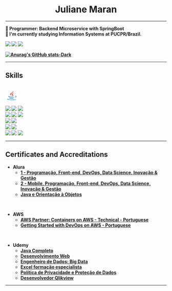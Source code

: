 <h1 align="center"><b> Juliane Maran <b></h1>  

<hr>

:office: Programmer: Backend Microservice with SpringBoot   
:school: I'm currently studying Information Systems at PUCPR/Brazil.   
    
[![](https://img.shields.io/badge/Gmail-D14836?style=for-the-badge&logo=gmail&logoColor=white)](julianemaran@gamil.com)
[![](https://img.shields.io/badge/LinkedIn-0077B5?style=for-the-badge&logo=linkedin&logoColor=white)](https://www.linkedin.com/in/juliane-maran-168b73133)
[![](https://img.shields.io/badge/GitHub-100000?style=for-the-badge&logo=github&logoColor=white)](https://github.com/JulianeMaran32)
    
[![Anurag's GitHub stats-Dark](https://github-readme-stats.vercel.app/api?username=JulianeMaran32&show_icons=true&theme=dracula#gh-dark-mode-only)](https://github.com/anuraghazra/github-readme-stats#gh-dark-mode-only)
       
<hr>

<h2>Skills</h2> 
    
<div style="display: inline_block"> <br>
    <img align="center" height="30" width="40" src="https://raw.githubusercontent.com/devicons/devicon/master/icons/java/java-original.svg"> <br> <br>
    <img src="https://img.shields.io/badge/Node.js-43853D?style=for-the-badge&logo=node.js&logoColor=white" /> 
    <img src="https://img.shields.io/badge/Python-14354C?style=for-the-badge&logo=python&logoColor=white" />      
    <img src="https://img.shields.io/badge/JavaScript-F7DF1E?style=for-the-badge&logo=javascript&logoColor=black" /> <br> 
    <img src="https://img.shields.io/badge/TypeScript-007ACC?style=for-the-badge&logo=typescript&logoColor=white" /> 
    <img src="https://img.shields.io/badge/HTML5-E34F26?style=for-the-badge&logo=html5&logoColor=white" />   
    <img src="https://img.shields.io/badge/CSS3-1572B6?style=for-the-badge&logo=css3&logoColor=white" /> <br> 
    <img src="https://img.shields.io/badge/Spring-6DB33F?style=for-the-badge&logo=spring&logoColor=white" />  
    <img src="https://img.shields.io/badge/Angular-DD0031?style=for-the-badge&logo=angular&logoColor=white" /> <br> 
    <img src="https://img.shields.io/badge/MySQL-00000F?style=for-the-badge&logo=mysql&logoColor=white" />  
    <img src="https://img.shields.io/badge/MongoDB-4EA94B?style=for-the-badge&logo=mongodb&logoColor=white" /> <br> 
    <img src="https://img.shields.io/badge/Docker-2496ED?style=for-the-badge&logo=docker&logoColor=white" />   
    <img src="https://img.shields.io/badge/Kubernetes-326DE6?style=for-the-badge&logo=kubernetes&logoColor=white" />  
    <img src="https://img.shields.io/badge/Git-E34F26?style=for-the-badge&logo=git&logoColor=white" />
</div>   

<hr>

<h2>Certificates and Accreditations</h2>

- Alura     
  - [1 - Programação, Front-end, DevOps, Data Science, Inovação & Gestão](./certificados/alura-certificado-de-conclusao-01.pdf)   
  - [2 - Mobile, Programação, Front-end, DevOps, Data Science, Inovação & Gestão](./certificados/alura-certificado-de-conclusao-02.pdf)  
  - [Java e Orientação à Objetos](./certificados/java-e-orientacao-a-objetos.pdf)  

<br>  

- AWS   
  - [AWS Partner: Containers on AWS - Technical - Portuguese](./certificados/AWS_Partner_Container_on_AWS.pdf)   
  - [Getting Started with DevOps on AWS - Portuguese](./certificados/Getting-started-with-DevOps-on-AWS-PT.pdf)  

<br>

- Udemy   
  - [Java Completo](./certificados/java-2022-completo.jpg)    
  - [Desenvolvimento Web](./certificados/desenvolvimento-web-completo.jpg)    
  - [Engenheiro de Dados: Big Data](./certificados/formacao-engenheiro-de-dados-domine-big-data.jpg)   
  - [Excel formação especialista](./certificados/excel-especialista.jpg)   
  - [Política de Privacidade e Proteção de Dados](./certificados/criando-uma-politica-de-privacidade-e-protecao-de-dados.jpg)     
  - [Desenvolvedor Qlikview](./certificados/desenvolvedor-qlikview-do-zero.jpg) 


<hr>

 
    
    
